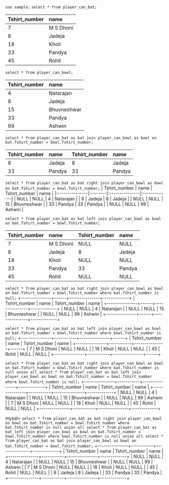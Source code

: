`use sample;`
`select * from player_can_bat;`

| Tshirt_number | name      |
| :------------ | :-------- |
| 7             | M S Dhoni |
| 8             | Jadeja    |
| 18            | Kholi     |
| 33            | Pandya    |
| 45            | Rohit     |

`select * from player_can_bowl;`

| Tshirt_number | name        |
| :------------ | :---------- |
| 4             | Natarajan   |
| 8             | Jadeja      |
| 15            | Bhuvneshwar |
| 33            | Pandya      |
| 99            | Ashwin      |

`select * from player_can_bat as bat join player_can_bowl as bowl on bat.Tshirt_number = bowl.Tshirt_number;`

| Tshirt_number | name   | Tshirt_number | name   |
| :------------ | :----- | :------------ | :----- |
| 8             | Jadeja | 8             | Jadeja |
| 33            | Pandya | 33            | Pandya |

`select * from player_can_bat as bat right join player_can_bowl as bowl on bat.Tshirt_number = bowl.Tshirt_number;`
| Tshirt_number | name | Tshirt_number | name |
|:---------------|:--------|:---------------|:-------------|
| NULL | NULL | 4 | Natarajan |
| 8 | Jadeja | 8 | Jadeja |
| NULL | NULL | 15 | Bhuvneshwar |
| 33 | Pandya | 33 | Pandya |
| NULL | NULL | 99 | Ashwin |

`select * from player_can_bat as bat left join player_can_bowl as bowl on bat.Tshirt_number = bowl.Tshirt_number;`

| Tshirt_number | name      | Tshirt_number | name   |
| :------------ | :-------- | :------------ | :----- |
| 7             | M S Dhoni | NULL          | NULL   |
| 8             | Jadeja    | 8             | Jadeja |
| 18            | Kholi     | NULL          | NULL   |
| 33            | Pandya    | 33            | Pandya |
| 45            | Rohit     | NULL          | NULL   |

`select * from player_can_bat as bat right join player_can_bowl as bowl on bat.Tshirt_number = bowl.Tshirt_number where bat.Tshirt_number is null;`
+---------------+------+---------------+-------------+
| Tshirt_number | name | Tshirt_number | name |
+---------------+------+---------------+-------------+
| NULL | NULL | 4 | Natarajan |
| NULL | NULL | 15 | Bhuvneshwar |
| NULL | NULL | 99 | Ashwin |
+---------------+------+---------------+-------------+

`select * from player_can_bat as bat left join player_can_bowl as bowl on bat.Tshirt_number = bowl.Tshirt_number where bowl.Tshirt_number is null;`
+---------------+-----------+---------------+------+
| Tshirt_number | name | Tshirt_number | name |
+---------------+-----------+---------------+------+
| 7 | M S Dhoni | NULL | NULL |
| 18 | Kholi | NULL | NULL |
| 45 | Rohit | NULL | NULL |
+---------------+-----------+---------------+------+

`select * from player_can_bat as bat right join player_can_bowl as bowl on bat.Tshirt_number = bowl.Tshirt_number where bat.Tshirt_number is null union all select * from player_can_bat as bat left join player_can_bowl as bowl on bat.Tshirt_number = bowl.Tshirt_number where bowl.Tshirt_number is null;`
+---------------+-----------+---------------+-------------+
| Tshirt_number | name | Tshirt_number | name |
+---------------+-----------+---------------+-------------+
| NULL | NULL | 4 | Natarajan |
| NULL | NULL | 15 | Bhuvneshwar |
| NULL | NULL | 99 | Ashwin |
| 7 | M S Dhoni | NULL | NULL |
| 18 | Kholi | NULL | NULL |
| 45 | Rohit | NULL | NULL |
+---------------+-----------+---------------+-------------+

mysql> `select * from player_can_bat as bat right join player_can_bowl as bowl on bat.Tshirt_number = bowl.Tshirt_number where bat.Tshirt_number is null union all select * from player_can_bat as bat left join player_can_bowl as bowl on bat.Tshirt_number = bowl.Tshirt_number where bowl.Tshirt_number is null union all select * from player_can_bat as bat join player_can_bowl as bowl on bat.Tshirt_number = bowl.Tshirt_number;`
+---------------+-----------+---------------+-------------+
| Tshirt_number | name | Tshirt_number | name |
+---------------+-----------+---------------+-------------+
| NULL | NULL | 4 | Natarajan |
| NULL | NULL | 15 | Bhuvneshwar |
| NULL | NULL | 99 | Ashwin |
| 7 | M S Dhoni | NULL | NULL |
| 18 | Kholi | NULL | NULL |
| 45 | Rohit | NULL | NULL |
| 8 | Jadeja | 8 | Jadeja |
| 33 | Pandya | 33 | Pandya |
+---------------+-----------+---------------+-------------+

